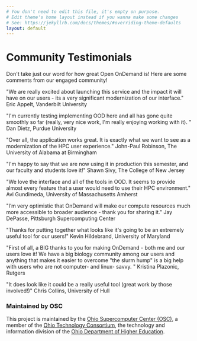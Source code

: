 ```yaml
---
# You don't need to edit this file, it's empty on purpose.
# Edit theme's home layout instead if you wanna make some changes
# See: https://jekyllrb.com/docs/themes/#overriding-theme-defaults
layout: default
---
```


# Community Testimonials
Don't take just our word for how great Open OnDemand is!  Here are some comments from our engaged community!  

"We are really excited about launching this service and the impact it will have on our users - its a very significant modernization of our interface."
Eric Appelt, Vanderbilt University

"I'm currently testing implementing OOD here and all has gone quite smoothly so far (really, very nice work, I'm really enjoying working with it). "
Dan Dietz, Purdue University

"Over all, the application works great.  It is exactly what we want to see as a modernization of the  HPC user experience."
John-Paul Robinson, The University of Alabama at Birmingham

"I'm happy to say that we are now using it in production this semester, and our faculty and students love it!"
Shawn Sivy, The College of New Jersey

"We love the interface and all of the tools in OOD. It seems to provide almost every feature that a user would need to use their HPC environment."
Avi Gundimeda, University of Massachusetts Amherst

"I’m very optimistic that OnDemand will make our compute resources much more accessible to broader audience - thank you for sharing it."
Jay DePasse, Pittsburgh Supercomputing Center

"Thanks for putting together what looks like it's going to be an extremely useful tool for our users!"
Kevin Hildebrand, University of Maryland 

"First of all, a BIG thanks to you for making OnDemand - both me and our users love it! We have a big biology community among our users and anything that makes it easier to overcome "the slurm hump" is a big help with users who are not computer- and linux- savvy. "
Kristina Plazonic, Rutgers

"It does look like it could be a really useful tool (great work by those involved!)"
Chris Collins, University of Hull


### Maintained by OSC

This project is maintained by the [Ohio Supercomputer Center (OSC)](https://www.osc.edu), 
a member of the [Ohio Technology Consortium](https://www.oh-tech.org/), the technology and information
division of the [Ohio Department of Higher Education](https://education.ohio.gov/).
